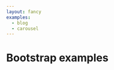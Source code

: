 ```yaml
---
layout: fancy
examples:
  - blog
  - carousel
---
```

# Bootstrap examples

<script>
examples = {{ page.examples | jsonify }};
</script>
